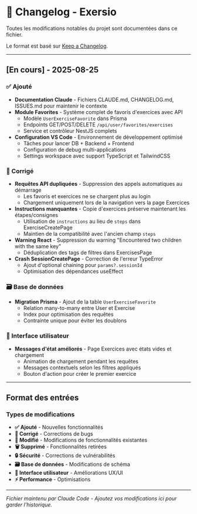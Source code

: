 # 📝 Changelog - Exersio

Toutes les modifications notables du projet sont documentées dans ce fichier.

Le format est basé sur [Keep a Changelog](https://keepachangelog.com/fr/1.0.0/).

---

## [En cours] - 2025-08-25

### ✅ Ajouté
- **Documentation Claude** - Fichiers CLAUDE.md, CHANGELOG.md, ISSUES.md pour maintenir le contexte
- **Module Favorites** - Système complet de favoris d'exercices avec API
  - Modèle `UserExerciseFavorite` dans Prisma
  - Endpoints GET/POST/DELETE `/api/user/favorites/exercises`
  - Service et contrôleur NestJS complets
- **Configuration VS Code** - Environnement de développement optimisé
  - Tâches pour lancer DB + Backend + Frontend
  - Configuration de debug multi-applications
  - Settings workspace avec support TypeScript et TailwindCSS

### 🔧 Corrigé
- **Requêtes API dupliquées** - Suppression des appels automatiques au démarrage
  - Les favoris et exercices ne se chargent plus au login
  - Chargement uniquement lors de la navigation vers la page Exercices
- **Instructions manquantes** - Copie d'exercices préserve maintenant les étapes/consignes
  - Utilisation de `instructions` au lieu de `steps` dans ExerciseCreatePage
  - Maintien de la compatibilité avec l'ancien champ `steps`
- **Warning React** - Suppression du warning "Encountered two children with the same key"
  - Déduplication des tags de filtres dans ExercisesPage
- **Crash SessionCreatePage** - Correction de l'erreur TypeError
  - Ajout d'optional chaining pour `params?.sessionId`
  - Optimisation des dépendances useEffect

### 🗃️ Base de données
- **Migration Prisma** - Ajout de la table `UserExerciseFavorite`
  - Relation many-to-many entre User et Exercise
  - Index pour optimisation des requêtes
  - Contrainte unique pour éviter les doublons

### 📱 Interface utilisateur
- **Messages d'état améliorés** - Page Exercices avec états vides et chargement
  - Animation de chargement pendant les requêtes
  - Messages contextuels selon les filtres appliqués
  - Bouton d'action pour créer le premier exercice

---

## Format des entrées

### Types de modifications
- **✅ Ajouté** - Nouvelles fonctionnalités
- **🔧 Corrigé** - Corrections de bugs
- **📝 Modifié** - Modifications de fonctionnalités existantes
- **🗑️ Supprimé** - Fonctionnalités retirées
- **🔒 Sécurité** - Corrections de vulnérabilités
- **🗃️ Base de données** - Modifications de schéma
- **📱 Interface utilisateur** - Améliorations UX/UI
- **⚡ Performance** - Optimisations

---

*Fichier maintenu par Claude Code - Ajoutez vos modifications ici pour garder l'historique.*